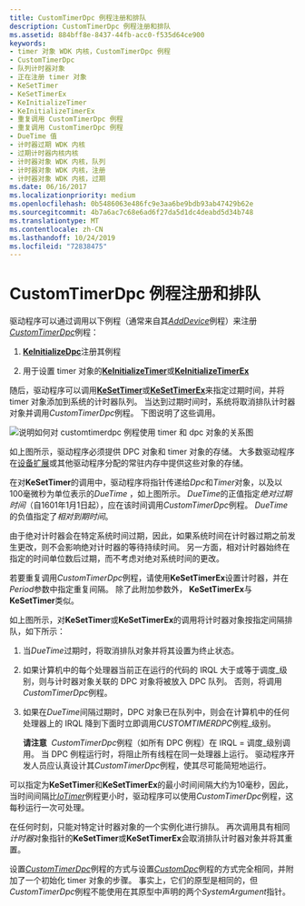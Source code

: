 ```yaml
---
title: CustomTimerDpc 例程注册和排队
description: CustomTimerDpc 例程注册和排队
ms.assetid: 884bff8e-8437-44fb-acc0-f535d64ce900
keywords:
- timer 对象 WDK 内核，CustomTimerDpc 例程
- CustomTimerDpc
- 队列计时器对象
- 正在注册 timer 对象
- KeSetTimer
- KeSetTimerEx
- KeInitializeTimer
- KeInitializeTimerEx
- 重复调用 CustomTimerDpc 例程
- 重复调用 CustomTimerDpc 例程
- DueTime 值
- 计时器过期 WDK 内核
- 过期计时器内核内核
- 计时器对象 WDK 内核，队列
- 计时器对象 WDK 内核，注册
- 计时器对象 WDK 内核，过期
ms.date: 06/16/2017
ms.localizationpriority: medium
ms.openlocfilehash: 0b5486063e486fc9e3aa6be9bdb93ab47429b62e
ms.sourcegitcommit: 4b7a6ac7c68e6ad6f27da5d1dc4deabd5d34b748
ms.translationtype: MT
ms.contentlocale: zh-CN
ms.lasthandoff: 10/24/2019
ms.locfileid: "72838475"
---
```

# <a name="registering-and-queuing-a-customtimerdpc-routine"></a>CustomTimerDpc 例程注册和排队





驱动程序可以通过调用以下例程（通常来自其[*AddDevice*](https://docs.microsoft.com/windows-hardware/drivers/ddi/wdm/nc-wdm-driver_add_device)例程）来注册[*CustomTimerDpc*](https://msdn.microsoft.com/library/windows/hardware/ff542983)例程：

1.  [**KeInitializeDpc**](https://docs.microsoft.com/windows-hardware/drivers/ddi/wdm/nf-wdm-keinitializedpc)注册其例程

2.  用于设置 timer 对象的[**KeInitializeTimer**](https://docs.microsoft.com/windows-hardware/drivers/ddi/wdm/nf-wdm-keinitializetimer)或[**KeInitializeTimerEx**](https://docs.microsoft.com/windows-hardware/drivers/ddi/wdm/nf-wdm-keinitializetimerex)

随后，驱动程序可以调用[**KeSetTimer**](https://docs.microsoft.com/windows-hardware/drivers/ddi/wdm/nf-wdm-kesettimer)或[**KeSetTimerEx**](https://docs.microsoft.com/windows-hardware/drivers/ddi/wdm/nf-wdm-kesettimerex)来指定过期时间，并将 timer 对象添加到系统的计时器队列。 当达到过期时间时，系统将取消排队计时器对象并调用*CustomTimerDpc*例程。 下图说明了这些调用。

![说明如何对 customtimerdpc 例程使用 timer 和 dpc 对象的关系图](images/3ketmdpc.png)

如上图所示，驱动程序必须提供 DPC 对象和 timer 对象的存储。 大多数驱动程序在[设备扩展](device-extensions.md)或其他驱动程序分配的常驻内存中提供这些对象的存储。

在对**KeSetTimer**的调用中，驱动程序将指针传递给*Dpc*和*Timer*对象，以及以100毫微秒为单位表示的*DueTime* ，如上图所示。 *DueTime*的正值指定*绝对过期时间*（自1601年1月1日起），应在该时间调用*CustomTimerDpc*例程。 *DueTime*的负值指定了*相对到期时间*。

由于绝对计时器会在特定系统时间过期，因此，如果系统时间在计时器过期之前发生更改，则不会影响绝对计时器的等待持续时间。 另一方面，相对计时器始终在指定的时间单位数后过期，而不考虑对绝对系统时间的更改。

若要重复调用*CustomTimerDpc*例程，请使用**KeSetTimerEx**设置计时器，并在*Period*参数中指定重复间隔。 除了此附加参数外， **KeSetTimerEx**与**KeSetTimer**类似。

如上图所示，对**KeSetTimer**或**KeSetTimerEx**的调用将计时器对象按指定间隔排队，如下所示：

1.  当*DueTime*过期时，将取消排队对象并将其设置为终止状态。

2.  如果计算机中的每个处理器当前正在运行的代码的 IRQL 大于或等于调度\_级别，则与计时器对象关联的 DPC 对象将被放入 DPC 队列。 否则，将调用*CustomTimerDpc*例程。

3.  如果在*DueTime*间隔过期时，DPC 对象已在队列中，则会在计算机中的任何处理器上的 IRQL 降到下面时立即调用*CUSTOMTIMERDPC*例程\_级别。

    **请注意**  *CustomTimerDpc*例程（如所有 DPC 例程）在 IRQL = 调度\_级别调用。 当 DPC 例程运行时，将阻止所有线程在同一处理器上运行。 驱动程序开发人员应认真设计其*CustomTimerDpc*例程，使其尽可能简短地运行。

     

可以指定为**KeSetTimer**和**KeSetTimerEx**的最小时间间隔大约为10毫秒，因此，当时间间隔比[*IoTimer*](https://docs.microsoft.com/windows-hardware/drivers/ddi/wdm/nc-wdm-io_timer_routine)例程更小时，驱动程序可以使用*CustomTimerDpc*例程，这每秒运行一次可处理。

在任何时刻，只能对特定计时器对象的一个实例化进行排队。 再次调用具有相同*计时器*对象指针的**KeSetTimer**或**KeSetTimerEx**会取消排队计时器对象并将其重置。

设置[*CustomTimerDpc*](https://msdn.microsoft.com/library/windows/hardware/ff542983)例程的方式与设置[*CustomDpc*](https://docs.microsoft.com/windows-hardware/drivers/ddi/wdm/nc-wdm-kdeferred_routine)例程的方式完全相同，并附加了一个初始化 timer 对象的步骤。 事实上，它们的原型是相同的，但*CustomTimerDpc*例程不能使用在其原型中声明的两个*SystemArgument*指针。

 

 




